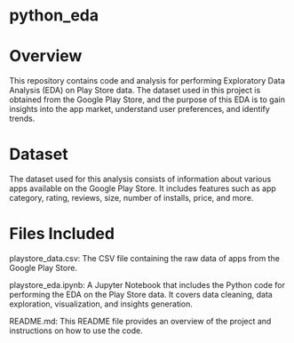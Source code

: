 # python_eda

# Overview
This repository contains code and analysis for performing Exploratory Data Analysis (EDA) on Play Store data. The dataset used in this project is obtained from the Google Play Store, and the purpose of this EDA is to gain insights into the app market, understand user preferences, and identify trends.

# Dataset
The dataset used for this analysis consists of information about various apps available on the Google Play Store. It includes features such as app category, rating, reviews, size, number of installs, price, and more.


# Files Included
playstore_data.csv: The CSV file containing the raw data of apps from the Google Play Store.

playstore_eda.ipynb: A Jupyter Notebook that includes the Python code for performing the EDA on the Play Store data. It covers data cleaning, data exploration, visualization, and insights generation.

README.md: This README file provides an overview of the project and instructions on how to use the code.
